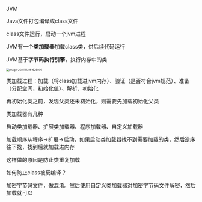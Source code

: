 JVM

Java文件打包编译成class文件

class文件运行，启动一个jvm进程

JVM有一个**类加载器**加载class类，供后续代码运行

JVM基于**字节码执行引擎**，执行内存中的类

<img src="C:\Users\EDZ\AppData\Roaming\Typora\typora-user-images\image-20211112161625805.png" alt="image-20211112161625805" style="zoom: 50%;" />

类加载过程：加载（将class加载进jvm内存）、验证（是否符合jvm规范）、准备（分配空间，初始化值）、解析、初始化

再初始化类之前，发现父类还未初始化，则需要先加载初始化父类

类加载器有几种

启动类加载器、扩展类加载器、程序加载器、自定义加载器

加载顺序从程序->扩展->启动，如果启动类加载器找不到需要加载的类，然后逆序往下找，找到后就加载进内存

这样做的原因是防止类重复加载

如何防止class被反编译？

加密字节码文件，做混淆。然后使用自定义类加载器对加密字节码文件解密，然后加载就可以